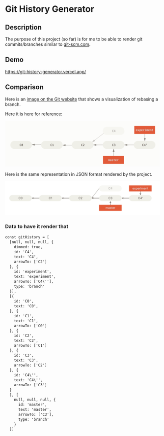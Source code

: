 # Git History Generator

## Description

The purpose of this project (so far) is for me to be able to render git commits/branches similar to [git-scm.com](https://git-scm.com).

## Demo

https://git-history-generator.vercel.app/

## Comparison

Here is an [image on the Git website](https://git-scm.com/book/en/v2/Git-Branching-Rebasing) that shows a visualization of rebasing a branch.

Here it is here for reference:

![Git website showing rebase in image format](./docs/git-scm-rebase-image.png)

Here is the same representation in JSON format rendered by the project.

![Project showing visualization of rebase](./docs/git-visualizer-rebase-example.png)

### Data to have it render that

```tsx
const gitHistory = [
  [null, null, null, {
    dimmed: true,
    id: 'C4',
    text: 'C4',
    arrowTo: ['C2']
  }, {
    id: 'experiment',
    text: 'experiment',
    arrowTo: ['C4\''],
    type: 'branch'
  }],
  [{
    id: 'C0',
    text: 'C0',
  }, {
    id: 'C1',
    text: 'C1',
    arrowTo: ['C0']
  }, {
    id: 'C2',
    text: 'C2',
    arrowTo: ['C1']
  }, {
    id: 'C3',
    text: 'C3',
    arrowTo: ['C2']
  }, {
    id: 'C4\'',
    text: 'C4\'',
    arrowTo: ['C3']
  }
  ], [
    null, null, null, {
      id: 'master',
      text: 'master',
      arrowTo: ['C3'],
      type: 'branch'
    }
  ]]
```
